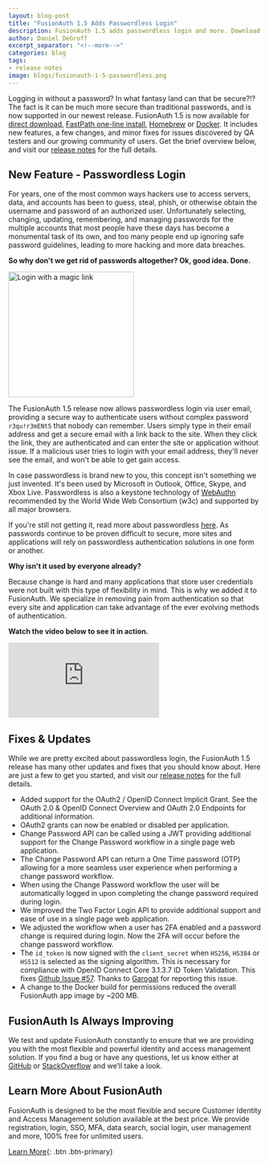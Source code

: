 ```yaml
---
layout: blog-post
title: "FusionAuth 1.5 Adds Passwordless Login"
description: FusionAuth 1.5 adds passwordless login and more. Download and upgrade now!
author: Daniel DeGroff
excerpt_separator: "<!--more-->"
categories: blog
tags:
- release notes
image: blogs/fusionauth-1-5-passwordless.png
---
```


Logging in without a password? In what fantasy land can that be secure?!? The fact is it can be much more secure than traditional passwords, and is now supported in our newest release. FusionAuth 1.5 is now available for [direct download](/downloads),  [FastPath one-line install](/docs/v1/tech/installation-guide/fast-path), [Homebrew](/docs/v1/tech/installation-guide/homebrew) or [Docker](/docs/v1/tech/installation-guide/docker). It includes new features, a few changes, and minor fixes for issues discovered by QA testers and our growing community of users. Get the brief overview below, and visit our [release notes](/docs/v1/tech/release-notes/#version-1-5-0) for the full details.

<!--more-->

## New Feature - Passwordless Login

For years, one of the most common ways hackers use to access servers, data, and accounts has been to guess, steal, phish, or otherwise obtain the username and password of an authorized user. Unfortunately selecting, changing, updating, remembering, and managing passwords for the multiple accounts that most people have these days has become a monumental task of its own, and too many people end up ignoring safe password guidelines, leading to more hacking and more data breaches.

**So why don't we get rid of passwords altogether? Ok, good idea. Done.**

<img src="/assets/img/blogs/login-magic-link.png" alt="Login with a magic link" class="float-right mb-3 ml-3" style="width: 250px;"/>

The FusionAuth 1.5 release now allows passwordless login via user email, providing a secure way to authenticate users without complex password `r3qu!r3mENt5` that nobody can remember. Users simply type in their email address and get a secure email with a link back to the site. When they click the link, they are authenticated and can enter the site or application without issue. If a malicious user tries to login with your email address, they'll never see the email, and won't be able to get gain access.

In case passwordless is brand new to you, this concept isn't something we just invented. It's been used by Microsoft in Outlook, Office, Skype, and Xbox Live. Passwordless is also a keystone technology of [WebAuthn](https://www.theverge.com/2019/3/4/18249895/web-authentication-webauthn-world-wide-web-consortium-w3c-standard-browsers) recommended by the World Wide Web Consortium (w3c) and supported by all major browsers. 

If you're still not getting it, read more about passwordless [here](https://nakedsecurity.sophos.com/2018/11/22/the-passwordless-web-explained/). As passwords continue to be proven difficult to secure, more sites and applications will rely on passwordless authentication solutions in one form or another.

**Why isn't it used by everyone already?**

Because change is hard and many applications that store user credentials were not built with this type of flexibility in mind. This is why we added it to FusionAuth. We specialize in removing pain from authentication so that every site and application can take advantage of the ever evolving methods of authentication.

**Watch the video below to see it in action.**

<div class="d-flex justify-content-center mb-5 mt-1 youtube">
<iframe src="https://www.youtube.com/embed/hMqxo68ZJlw" frameborder="0" allow="accelerometer; autoplay; encrypted-media; gyroscope; picture-in-picture" allowfullscreen></iframe>
</div>

## Fixes & Updates

While we are pretty excited about passwordless login, the FusionAuth 1.5 release has many other updates and fixes that you should know about. Here are just a few to get you started, and visit our [release notes](/docs/v1/tech/release-notes/#version-1-5-0) for the full details.

- Added support for the OAuth2 / OpenID Connect Implicit Grant. See the OAuth 2.0 & OpenID Connect Overview and OAuth 2.0 Endpoints for additional information.
- OAuth2 grants can now be enabled or disabled per application.
- Change Password API can be called using a JWT providing additional support for the Change Password workflow in a single page web application.
- The Change Password API can return a One Time password (OTP) allowing for a more seamless user experience when performing a change password workflow.
- When using the Change Password workflow the user will be automatically logged in upon completing the change password required during login.
- We improved the Two Factor Login API to provide additional support and ease of use in a single page web application.
- We adjusted the workflow when a user has 2FA enabled and a password change is required during login. Now the 2FA will occur before the change password workflow.
- The `id_token` is now signed with the `client_secret` when `HS256`, `HS384` or `HS512` is selected as the signing algorithm. This is necessary for compliance with OpenID Connect Core 3.1.3.7 ID Token Validation. This fixes [Github Issue #57](https://github.com/FusionAuth/fusionauth-issues/issues/57 "Jump to GitHub"). Thanks to [Garogat](https://github.com/Garogat) for reporting this issue.
- A change to the Docker build for permissions reduced the overall FusionAuth app image by ~200 MB.


## FusionAuth Is Always Improving
We test and update FusionAuth constantly to ensure that we are providing you with the most flexible and powerful identity and access management solution. If you find a bug or have any questions, let us know either at [GitHub](https://github.com/FusionAuth/fusionauth-issues "Jump to GitHub") or [StackOverflow](https://stackoverflow.com/questions/tagged/fusionauth "Jump to StackOverflow") and we’ll take a look.

## Learn More About FusionAuth

FusionAuth is designed to be the most flexible and secure Customer Identity and Access Management solution available at the best price. We provide registration, login, SSO, MFA, data search, social login, user management and more, 100% free for unlimited users.

[Learn More](/ "FusionAuth Home"){: .btn .btn-primary}
